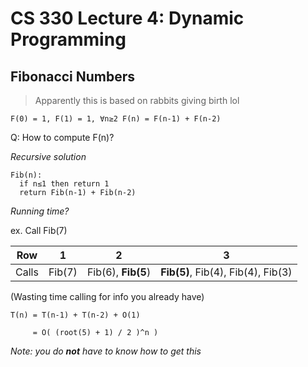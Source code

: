 # CS 330 Lecture 4: Dynamic Programming

## Fibonacci Numbers

> Apparently this is based on rabbits giving birth lol

`F(0) = 1, F(1) = 1, ∀n≥2 F(n) = F(n-1) + F(n-2)`

Q: How to compute F(n)? 

*Recursive solution*

```
Fib(n):
  if n≤1 then return 1
  return Fib(n-1) + Fib(n-2)
```

*Running time?*

ex. Call Fib(7)

Row    | 1      | 2                  | 3    
---    | ---    | ---                | ---
Calls  | Fib(7) | Fib(6), **Fib(5**) | **Fib(5)**, Fib(4), Fib(4), Fib(3) 

(Wasting time calling for info you already have)

`T(n) = T(n-1) + T(n-2) + O(1)`

`     = O( (root(5) + 1) / 2 )^n )`

*Note: you do **not** have to know how to get this*



